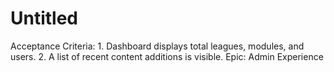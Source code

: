 # Untitled

Acceptance Criteria: 1. Dashboard displays total leagues, modules, and users. 2. A list of recent content additions is visible.
Epic: Admin Experience